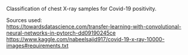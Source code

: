 Classification of chest X-ray samples for Covid-19 positivity. 
  
Sources used:  
https://towardsdatascience.com/transfer-learning-with-convolutional-neural-networks-in-pytorch-dd09190245ce  
https://www.kaggle.com/nabeelsajid917/covid-19-x-ray-10000-images#requirements.txt
